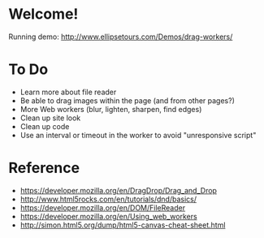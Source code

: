 # Welcome!

Running demo: http://www.ellipsetours.com/Demos/drag-workers/

# To Do

* Learn more about file reader
* Be able to drag images within the page (and from other pages?)
* More Web workers (blur, lighten, sharpen, find edges)
* Clean up site look
* Clean up code
* Use an interval or timeout in the worker to avoid "unresponsive script"

# Reference

* https://developer.mozilla.org/en/DragDrop/Drag_and_Drop
* http://www.html5rocks.com/en/tutorials/dnd/basics/
* https://developer.mozilla.org/en/DOM/FileReader
* https://developer.mozilla.org/en/Using_web_workers
* http://simon.html5.org/dump/html5-canvas-cheat-sheet.html